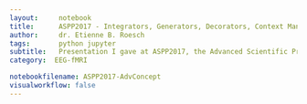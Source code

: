 ```yaml
---
layout:     notebook
title:      ASPP2017 - Integrators, Generators, Decorators, Context Managers, and other fun stuff to handle data properly
author:     dr. Etienne B. Roesch
tags: 		python jupyter
subtitle:   Presentation I gave at ASPP2017, the Advanced Scientific Programming in Python summer school (https://python.g-node.org).
category:  EEG-fMRI

notebookfilename: ASPP2017-AdvConcept
visualworkflow: false
---
```

